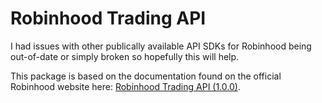 <!--
 Copyright (c) 2025 ahellwig
 
 This software is released under the MIT License.
 https://opensource.org/licenses/MIT
-->

# Robinhood Trading API

I had issues with other publically available API SDKs for Robinhood being
out-of-date or simply broken so hopefully this will help.

This package is based on the documentation found on the official Robinhood
website here: [Robinhood Trading API (1.0.0)][rhdocs].

[rhdocs]: https://docs.robinhood.com/crypto/trading/
